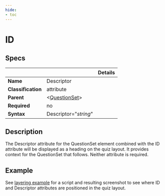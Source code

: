 ```yaml
---
hide:
- toc
---
```

<!-- let javascript handle toc on left sidebar -->
# ID

## Specs

| ||Details|
|---|---|:---:|
| **Name** | Descriptor ||
| **Classification** | attribute ||
| **Parent** | <[QuestionSet](index.md)\> ||
| **Required** | no ||
| **Syntax** | Descriptor="*string*" |  |

## Description

The Descriptor attribute for the QuestionSet element combined with the ID attribute will be displayed
as a heading on the quiz layout. It provides context for the QuestionSet that follows. Neither attribute is required.

## Example

See [layering example](../../examples/example_layering.md#script-example) for a script and resulting
screenshot to see where ID and Descriptor attributes are positioned in the quiz layout.